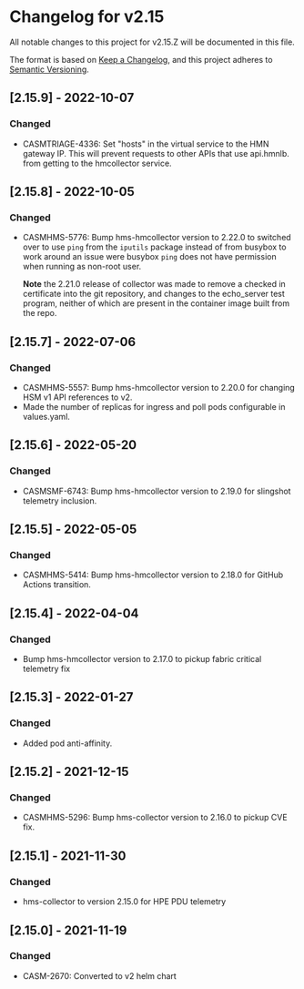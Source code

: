 # Changelog for v2.15

All notable changes to this project for v2.15.Z will be documented in this file.

The format is based on [Keep a Changelog](https://keepachangelog.com/en/1.0.0/),
and this project adheres to [Semantic Versioning](https://semver.org/spec/v2.0.0.html).

## [2.15.9] - 2022-10-07

### Changed

- CASMTRIAGE-4336: Set "hosts" in the virtual service to the HMN gateway IP.  This will prevent requests to other APIs that use api.hmnlb.<system-domain> from getting to the hmcollector service.

## [2.15.8] - 2022-10-05

### Changed

- CASMHMS-5776: Bump hms-hmcollector version to 2.22.0 to switched over to use `ping` from the `iputils` package instead of from busybox to work around an issue
  were busybox `ping` does not have permission when running as non-root user. 
  
  **Note** the 2.21.0 release of collector was made to remove a checked in certificate
  into the git repository, and changes to the echo_server test program, neither of which are present in the container image built from the repo.

## [2.15.7] - 2022-07-06

### Changed

- CASMHMS-5557: Bump hms-hmcollector version to 2.20.0 for changing HSM v1 API references to v2.
- Made the number of replicas for ingress and poll pods configurable in values.yaml.

## [2.15.6] - 2022-05-20

### Changed

- CASMSMF-6743: Bump hms-hmcollector version to 2.19.0 for slingshot telemetry inclusion.

## [2.15.5] - 2022-05-05

### Changed

- CASMHMS-5414: Bump hms-hmcollector version to 2.18.0 for GitHub Actions transition.

## [2.15.4] - 2022-04-04

### Changed

- Bump hms-hmcollector version to 2.17.0 to pickup fabric critical telemetry fix 

## [2.15.3] - 2022-01-27

### Changed

- Added pod anti-affinity.

## [2.15.2] - 2021-12-15

### Changed

- CASMHMS-5296: Bump hms-collector version to 2.16.0 to pickup CVE fix. 

## [2.15.1] - 2021-11-30

### Changed

- hms-collector to version 2.15.0 for HPE PDU telemetry

## [2.15.0] - 2021-11-19

### Changed

- CASM-2670: Converted to v2 helm chart
